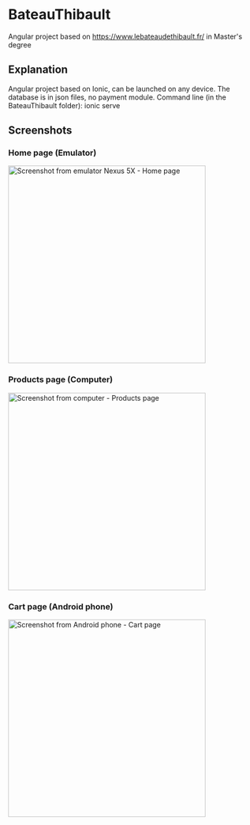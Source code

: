 # BateauThibault
Angular project based on https://www.lebateaudethibault.fr/ in Master's degree

## Explanation
Angular project based on Ionic, can be launched on any device. 
The database is in json files, no payment module.
Command line (in the BateauThibault folder): ionic serve

## Screenshots
### Home page (Emulator)

<img alt="Screenshot from emulator Nexus 5X - Home page" src="https://user-images.githubusercontent.com/28606871/123641685-cb865c00-d822-11eb-85d0-035ad7c9ee33.png" height="400">

### Products page (Computer)

<img alt="Screenshot from computer - Products page" src="https://user-images.githubusercontent.com/28606871/123641697-ce814c80-d822-11eb-9dd5-b31cae8d57eb.PNG" height="400">

### Cart page (Android phone)

<img alt="Screenshot from Android phone - Cart page" src="https://user-images.githubusercontent.com/28606871/123641698-ce814c80-d822-11eb-9061-82884729d5c9.jpg" height="400">

